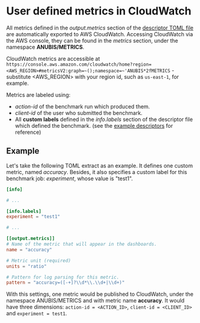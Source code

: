 # User defined metrics in CloudWatch

All metrics defined in the _output.metrics_ section of the [descriptor TOML file](executor/README.md) are automatically exported to AWS CloudWatch.
Accessing CloudWatch via the AWS console, they can be found in the _metrics_ section, under the namespace **ANUBIS/METRICS**.

 
CloudWatch metrics are accessible at ``https://console.aws.amazon.com/cloudwatch/home?region=<AWS_REGION>#metricsV2:graph=~();namespace=~'ANUBIS*2fMETRICS`` - 
substitute <AWS_REGION> with your region id, such as `us-east-1`, for example.

Metrics are labeled using:
 - _action-id_ of the benchmark run which produced them.
 - _client-id_ of the user who submitted the benchmark.
 - All **custom labels** defined in the _info.labels_ section of the descriptor file which defined the benchmark. 
 (see the [example descriptors](https://github.com/MXNetEdge/benchmark-ai/blob/master/executor/README.md#training) for reference)
 
 
 ## Example
 
 Let's take the following TOML extract as an example. It defines one custom metric, named _accuracy_. Besides, it also
 specifies a custom label for this benchmark job: _experiment_, whose value is "test1".
 
 ```toml
[info]

# ...

[info.labels]
experiment = "test1"

# ...

[[output.metrics]]
# Name of the metric that will appear in the dashboards.
name = "accuracy"

# Metric unit (required)
units = "ratio"

# Pattern for log parsing for this metric.
pattern = "accuracy=([-+]?\\d*\\.\\d+|\\d+)"
```

With this settings, one metric would be published to CloudWatch, under the namespace ANUBIS/METRICS and with metric name
 **accuracy**. It would have three dimensions: `action-id = <ACTION_ID>`, `client-id = <CLIENT_ID>` and `experiment = test1`.

